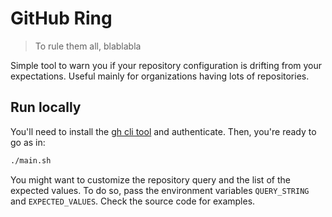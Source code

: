 # GitHub Ring

> To rule them all, blablabla

Simple tool to warn you if your repository configuration is drifting from your expectations.
Useful mainly for organizations having lots of repositories.

## Run locally

You'll need to install the [gh cli tool](https://cli.github.com/) and authenticate.
Then, you're ready to go as in:

```bash
./main.sh
```

You might want to customize the repository query and the list of the expected values.
To do so, pass the environment variables `QUERY_STRING` and `EXPECTED_VALUES`.
Check the source code for examples.

